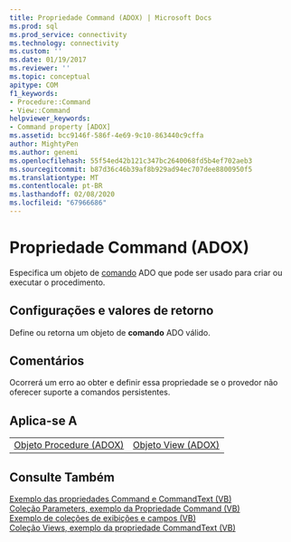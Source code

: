 ```yaml
---
title: Propriedade Command (ADOX) | Microsoft Docs
ms.prod: sql
ms.prod_service: connectivity
ms.technology: connectivity
ms.custom: ''
ms.date: 01/19/2017
ms.reviewer: ''
ms.topic: conceptual
apitype: COM
f1_keywords:
- Procedure::Command
- View::Command
helpviewer_keywords:
- Command property [ADOX]
ms.assetid: bcc9146f-586f-4e69-9c10-863440c9cffa
author: MightyPen
ms.author: genemi
ms.openlocfilehash: 55f54ed42b121c347bc2640068fd5b4ef702aeb3
ms.sourcegitcommit: b87d36c46b39af8b929ad94ec707dee8800950f5
ms.translationtype: MT
ms.contentlocale: pt-BR
ms.lasthandoff: 02/08/2020
ms.locfileid: "67966686"
---
```

# <a name="command-property-adox"></a>Propriedade Command (ADOX)
Especifica um objeto de [comando](../../../ado/reference/ado-api/command-object-ado.md) ADO que pode ser usado para criar ou executar o procedimento.  
  
## <a name="settings-and-return-values"></a>Configurações e valores de retorno  
 Define ou retorna um objeto de **comando** ADO válido.  
  
## <a name="remarks"></a>Comentários  
 Ocorrerá um erro ao obter e definir essa propriedade se o provedor não oferecer suporte a comandos persistentes.  
  
## <a name="applies-to"></a>Aplica-se A  
  
|||  
|-|-|  
|[Objeto Procedure (ADOX)](../../../ado/reference/adox-api/procedure-object-adox.md)|[Objeto View (ADOX)](../../../ado/reference/adox-api/view-object-adox.md)|  
  
## <a name="see-also"></a>Consulte Também  
 [Exemplo das propriedades Command e CommandText (VB)](../../../ado/reference/adox-api/command-and-commandtext-properties-example-vb.md)   
 [Coleção Parameters, exemplo da Propriedade Command (VB)](../../../ado/reference/adox-api/parameters-collection-command-property-example-vb.md)   
 [Exemplo de coleções de exibições e campos (VB)](../../../ado/reference/adox-api/views-and-fields-collections-example-vb.md)   
 [Coleção Views, exemplo da propriedade CommandText (VB)](../../../ado/reference/adox-api/views-collection-commandtext-property-example-vb.md)
